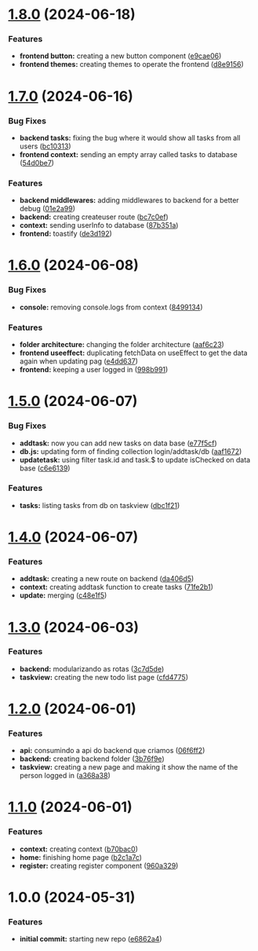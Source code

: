 # [1.8.0](https://github.com/luvsscorpius/taskmap-react/compare/v1.7.0...v1.8.0) (2024-06-18)


### Features

* **frontend button:** creating a new button component ([e9cae06](https://github.com/luvsscorpius/taskmap-react/commit/e9cae066920e470565fe8bc8e45229674668f72a))
* **frontend themes:** creating themes to operate the frontend ([d8e9156](https://github.com/luvsscorpius/taskmap-react/commit/d8e915628dde512121eae5b760062df00def1b07))

# [1.7.0](https://github.com/luvsscorpius/taskmap-react/compare/v1.6.0...v1.7.0) (2024-06-16)


### Bug Fixes

* **backend tasks:** fixing the bug where it would show all tasks from all users ([bc10313](https://github.com/luvsscorpius/taskmap-react/commit/bc10313c0ebb590a52a36e933ab67384ad27be54))
* **frontend context:** sending an empty array called tasks to database ([54d0be7](https://github.com/luvsscorpius/taskmap-react/commit/54d0be7e84c6f5f10566b8f3b51c6afcfa04c5ad))


### Features

* **backend middlewares:** adding middlewares to backend for a better debug ([01e2a99](https://github.com/luvsscorpius/taskmap-react/commit/01e2a99e60b3a9216f33bc8b9355a651bcfad000))
* **backend:** creating createuser route ([bc7c0ef](https://github.com/luvsscorpius/taskmap-react/commit/bc7c0ef2f3586ea4768b92b65aa8ab18bccab1cc))
* **context:** sending userInfo to database ([87b351a](https://github.com/luvsscorpius/taskmap-react/commit/87b351ac3b72984ea3fe892504ec9efe7fdb9985))
* **frontend:** toastify ([de3d192](https://github.com/luvsscorpius/taskmap-react/commit/de3d1929a6cf05f41ebc8d6e64426d979c22691f))

# [1.6.0](https://github.com/luvsscorpius/taskmap-react/compare/v1.5.0...v1.6.0) (2024-06-08)


### Bug Fixes

* **console:** removing console.logs from context ([8499134](https://github.com/luvsscorpius/taskmap-react/commit/84991347fde314177170722627cf78f4250527d5))


### Features

* **folder architecture:** changing the folder architecture ([aaf6c23](https://github.com/luvsscorpius/taskmap-react/commit/aaf6c23af4990737d186759badf2eef763a2943d))
* **frontend useeffect:** duplicating fetchData on useEffect to get the data again when updating pag ([e4dd637](https://github.com/luvsscorpius/taskmap-react/commit/e4dd637403898960be9ccd510d2cae6c0e856f0c))
* **frontend:** keeping a user logged in ([998b991](https://github.com/luvsscorpius/taskmap-react/commit/998b991ae4d5e13a3f259c2e76f85a8bf0ae59cc))

# [1.5.0](https://github.com/luvsscorpius/taskmap-react/compare/v1.4.0...v1.5.0) (2024-06-07)


### Bug Fixes

* **addtask:** now you can add new tasks on data base ([e77f5cf](https://github.com/luvsscorpius/taskmap-react/commit/e77f5cfaa4f232f3b7ec615e54296f672bf739c5))
* **db.js:** updating form of finding collection login/addtask/db ([aaf1672](https://github.com/luvsscorpius/taskmap-react/commit/aaf1672fcc54339d0ef94cb091670c2a647f445c))
* **updatetask:** using filter task.id and task.$ to update isChecked on data base ([c6e6139](https://github.com/luvsscorpius/taskmap-react/commit/c6e6139d1e072fb8b511951600c4eb33c92213a8))


### Features

* **tasks:** listing tasks from db on taskview ([dbc1f21](https://github.com/luvsscorpius/taskmap-react/commit/dbc1f2186d6b7a96686b746e32f455f9bbe466fb))

# [1.4.0](https://github.com/luvsscorpius/taskmap-react/compare/v1.3.0...v1.4.0) (2024-06-07)


### Features

* **addtask:** creating a new route on backend ([da406d5](https://github.com/luvsscorpius/taskmap-react/commit/da406d5d98fffb23dd2a1557e5ad6a9d621afa49))
* **context:** creating addtask function to create tasks ([71fe2b1](https://github.com/luvsscorpius/taskmap-react/commit/71fe2b1b2b23d82142d51ac1a91d617ecd90243d))
* **update:** merging ([c48e1f5](https://github.com/luvsscorpius/taskmap-react/commit/c48e1f5c5470c959adf1f1bbe1ee7b6ab164a293))

# [1.3.0](https://github.com/luvsscorpius/taskmap-react/compare/v1.2.0...v1.3.0) (2024-06-03)


### Features

* **backend:** modularizando as rotas ([3c7d5de](https://github.com/luvsscorpius/taskmap-react/commit/3c7d5def4578a47b6e7bb5e067404a1436a43216))
* **taskview:** creating the new todo list page ([cfd4775](https://github.com/luvsscorpius/taskmap-react/commit/cfd47750c4d24395331c91faa86b25b7cce93a3f))

# [1.2.0](https://github.com/luvsscorpius/taskmap-react/compare/v1.1.0...v1.2.0) (2024-06-01)


### Features

* **api:** consumindo a api do backend que criamos ([06f6ff2](https://github.com/luvsscorpius/taskmap-react/commit/06f6ff2aa8bf384a0ec08c2756a90e63180de6c9))
* **backend:** creating backend folder ([3b76f9e](https://github.com/luvsscorpius/taskmap-react/commit/3b76f9e1b90c37a0854b03a73efa685a52f989b3))
* **taskview:** creating a new page and making it show the name of the person logged in ([a368a38](https://github.com/luvsscorpius/taskmap-react/commit/a368a38515cd367f1fbfef61059349f0ed50244b))

# [1.1.0](https://github.com/luvsscorpius/taskmap-react/compare/v1.0.0...v1.1.0) (2024-06-01)


### Features

* **context:** creating context ([b70bac0](https://github.com/luvsscorpius/taskmap-react/commit/b70bac0b7bf52ceacca7c17b361845488647a4f7))
* **home:** finishing home page ([b2c1a7c](https://github.com/luvsscorpius/taskmap-react/commit/b2c1a7c47b31e8b6d4e0240eaba13614be62fca8))
* **register:** creating register component ([960a329](https://github.com/luvsscorpius/taskmap-react/commit/960a3293d7640162e88dcdcf79c7d92804bb5c15))

# 1.0.0 (2024-05-31)


### Features

* **initial commit:** starting new repo ([e6862a4](https://github.com/luvsscorpius/taskmap-react/commit/e6862a40efd151efe7a876e876e00615a289cc96))
